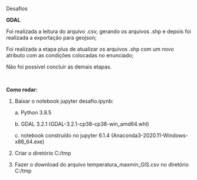 Desafios

**GDAL**

Foi realizada a leitura do arquivo .csv, gerando os arquivos .shp e depois foi realizada a exportação para geojson;

Foi realizada a etapa plus de atualizar os arquivos .shp  com um novo atributo com as condições colocadas no enunciado;

Não foi possível concluir as demais etapas.

<br>

**Como rodar:**
<br>

1. Baixar o notebook jupyter desafio.ipynb:<br>

	a. Python 3.8.5
	
	b. GDAL 3.2.1 (GDAL-3.2.1-cp38-cp38-win_amd64.whl)
	
	c. notebook construído no jupyter 6.1.4 (Anaconda3-2020.11-Windows-x86_64.exe)
	
1. Criar o diretório C:/tmp
1. Fazer o download do arquivo temperatura_maxmin_GIS.csv no diretório C:/tmp


